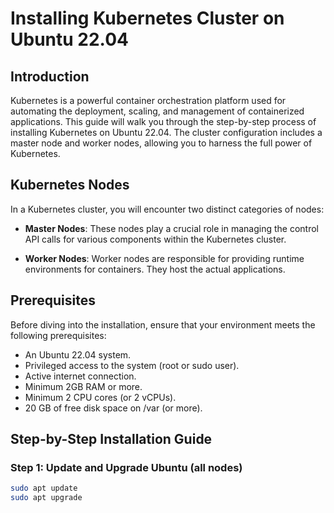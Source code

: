 # Installing Kubernetes Cluster on Ubuntu 22.04

## Introduction

Kubernetes is a powerful container orchestration platform used for automating the deployment, scaling, and management of containerized applications. This guide will walk you through the step-by-step process of installing Kubernetes on Ubuntu 22.04. The cluster configuration includes a master node and worker nodes, allowing you to harness the full power of Kubernetes.

## Kubernetes Nodes

In a Kubernetes cluster, you will encounter two distinct categories of nodes:

- **Master Nodes**: These nodes play a crucial role in managing the control API calls for various components within the Kubernetes cluster.
  
- **Worker Nodes**: Worker nodes are responsible for providing runtime environments for containers. They host the actual applications.

## Prerequisites

Before diving into the installation, ensure that your environment meets the following prerequisites:

- An Ubuntu 22.04 system.
- Privileged access to the system (root or sudo user).
- Active internet connection.
- Minimum 2GB RAM or more.
- Minimum 2 CPU cores (or 2 vCPUs).
- 20 GB of free disk space on /var (or more).

## Step-by-Step Installation Guide

### Step 1: Update and Upgrade Ubuntu (all nodes)

```bash
sudo apt update
sudo apt upgrade

